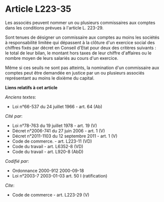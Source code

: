 # Article L223-35

Les associés peuvent nommer un ou plusieurs commissaires aux comptes dans les conditions prévues à l'article L. 223-29. 

Sont tenues de désigner un commissaire aux comptes au moins les sociétés à responsabilité limitée qui dépassent à la clôture
d'un exercice social des chiffres fixés par décret en Conseil d'Etat pour deux des critères suivants : le total de leur
bilan, le montant hors taxes de leur chiffre d'affaires ou le nombre moyen de leurs salariés au cours d'un exercice. 

Même si ces seuils ne sont pas atteints, la nomination d'un commissaire aux comptes peut être demandée en justice par un ou
plusieurs associés représentant au moins le dixième du capital.

**Liens relatifs à cet article**

_Anciens textes_:

  - Loi n°66-537 du 24 juillet 1966 - art. 64 (Ab)

_Cité par_:

  - Loi n°78-763 du 19 juillet 1978 - art. 19 (V)
  - Décret n°2006-741 du 27 juin 2006 - art. 1 (V)
  - Décret n°2011-1103 du 12 septembre 2011 - art. 1 (V)
  - Code de commerce. - art. L223-11 (VD)
  - Code du travail - art. L6352-8 (VD)
  - Code du travail - art. L920-8 (AbD)

_Codifié par_:

  - Ordonnance 2000-912 2000-09-18
  - Loi n°2003-7 2003-01-03 art. 50 I (ratification)

_Cite_:

  - Code de commerce - art. L223-29 (V)
